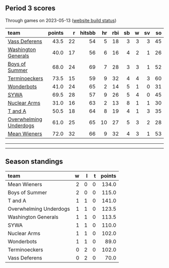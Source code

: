 

## Period 3 scores

Through games on 2023-05-13 ([website build status](https://github.com/brian-bot/pl-site/actions))


|team                   | points|  r| hitsbb| hr| rbi| sb|  w| sv| so|   era|  whip|
|:----------------------|------:|--:|------:|--:|---:|--:|--:|--:|--:|-----:|-----:|
|[Vass Deferens](./vassdeferens)|   43.5| 22|     54|  5|  18|  3|  3|  3| 45| 4.291| 1.212|
|[Washington Generals](./washingtongenerals)|   40.0| 17|     56|  6|  16|  4|  2|  1| 26| 2.764| 1.063|
|[Boys of Summer](./boysofsummer)|   68.0| 24|     69|  7|  28|  3|  3|  1| 52| 1.403| 0.896|
|[Terminoeckers](./terminoeckers)|   73.5| 15|     59|  9|  32|  4|  4|  3| 60| 2.236| 0.822|
|[Wonderbots](./wonderbots)|   41.0| 24|     65|  2|  14|  5|  1|  0| 31| 3.000| 1.389|
|[SYWA](./sywa)         |   69.5| 28|     57|  9|  26|  5|  4|  0| 45| 2.200| 0.867|
|[Nuclear Arms](./nucleararms)|   31.0| 16|     63|  2|  13|  8|  1|  1| 30| 6.081| 1.757|
|[T and A](./tanda)     |   50.5| 18|     64|  8|  19|  4|  1|  3| 35| 3.857| 1.205|
|[Overwhelming Underdogs](./overwhelmingunderdogs)|   61.0| 25|     65| 10|  27|  5|  3|  2| 28| 5.940| 1.260|
|[Mean Wieners](./meanwieners)|   72.0| 32|     66|  9|  32|  4|  3|  1| 53| 3.635| 1.077|

* * *
* * *

## Season standings


|team                   |  w|  l|  t| points|
|:----------------------|--:|--:|--:|------:|
|Mean Wieners           |  2|  0|  0|  134.0|
|Boys of Summer         |  2|  0|  0|  115.0|
|T and A                |  1|  1|  0|  141.0|
|Overwhelming Underdogs |  1|  1|  0|  123.5|
|Washington Generals    |  1|  1|  0|  113.5|
|SYWA                   |  1|  1|  0|  110.0|
|Nuclear Arms           |  1|  1|  0|  102.0|
|Wonderbots             |  1|  1|  0|   89.0|
|Terminoeckers          |  0|  2|  0|  102.0|
|Vass Deferens          |  0|  2|  0|   70.0|


